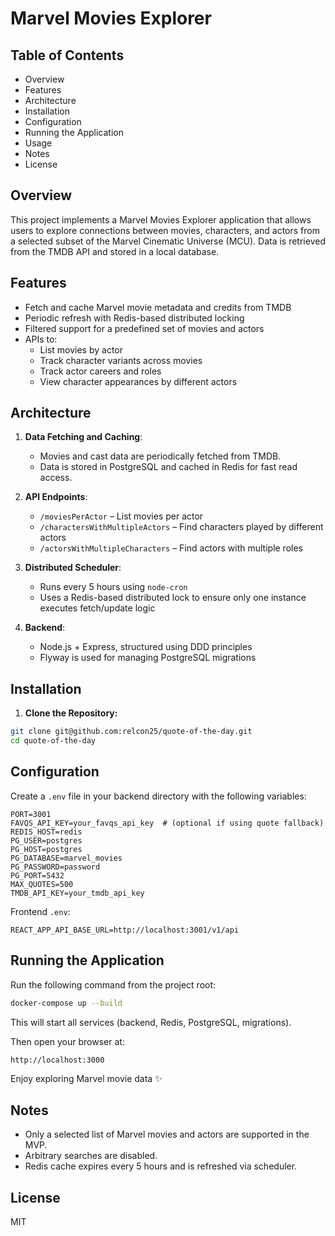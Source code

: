 # Marvel Movies Explorer

## Table of Contents

- Overview
- Features
- Architecture
- Installation
- Configuration
- Running the Application
- Usage
- Notes
- License

## Overview

This project implements a Marvel Movies Explorer application that allows users to explore connections between movies, characters, and actors from a selected subset of the Marvel Cinematic Universe (MCU). Data is retrieved from the TMDB API and stored in a local database.

## Features

- Fetch and cache Marvel movie metadata and credits from TMDB
- Periodic refresh with Redis-based distributed locking
- Filtered support for a predefined set of movies and actors
- APIs to:
   - List movies by actor
   - Track character variants across movies
   - Track actor careers and roles
   - View character appearances by different actors

## Architecture

1. **Data Fetching and Caching**:
   - Movies and cast data are periodically fetched from TMDB.
   - Data is stored in PostgreSQL and cached in Redis for fast read access.

2. **API Endpoints**:
   - `/moviesPerActor` – List movies per actor
   - `/charactersWithMultipleActors` – Find characters played by different actors
   - `/actorsWithMultipleCharacters` – Find actors with multiple roles

3. **Distributed Scheduler**:
   - Runs every 5 hours using `node-cron`
   - Uses a Redis-based distributed lock to ensure only one instance executes fetch/update logic

4. **Backend**:
   - Node.js + Express, structured using DDD principles
   - Flyway is used for managing PostgreSQL migrations

## Installation

1. **Clone the Repository:**

```bash
git clone git@github.com:relcon25/quote-of-the-day.git
cd quote-of-the-day
```

## Configuration

Create a `.env` file in your backend directory with the following variables:

```
PORT=3001
FAVQS_API_KEY=your_favqs_api_key  # (optional if using quote fallback)
REDIS_HOST=redis
PG_USER=postgres
PG_HOST=postgres
PG_DATABASE=marvel_movies
PG_PASSWORD=password
PG_PORT=5432
MAX_QUOTES=500
TMDB_API_KEY=your_tmdb_api_key
```

Frontend `.env`:

```
REACT_APP_API_BASE_URL=http://localhost:3001/v1/api
```

## Running the Application

Run the following command from the project root:

```bash
docker-compose up --build
```

This will start all services (backend, Redis, PostgreSQL, migrations).

Then open your browser at:

```
http://localhost:3000
```

Enjoy exploring Marvel movie data ✨

## Notes

- Only a selected list of Marvel movies and actors are supported in the MVP.
- Arbitrary searches are disabled.
- Redis cache expires every 5 hours and is refreshed via scheduler.

## License

MIT

